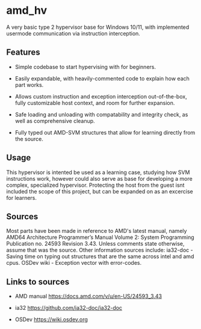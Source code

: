 # amd_hv

A very basic type 2 hypervisor base for Windows 10/11, with implemented usermode communication via instruction interception.

## Features

* Simple codebase to start hypervising with for beginners.

* Easily expandable, with heavily-commented code to explain how each part works.

* Allows custom instruction and exception interception out-of-the-box, fully customizable host context, and room for further expansion.

* Safe loading and unloading with compatability and integrity check, as well as comprehensive cleanup.

* Fully typed out AMD-SVM structures that allow for learning directly from the source.

## Usage

This hypervisor is intented be used as a learning case, studying how SVM instructions work, however could also serve as base for developing a more complex, specialized hypervisor.
Protecting the host from the guest isnt included the scope of this project, but can be expanded on as an excercise for learners.

## Sources

Most parts have been made in reference to AMD's latest manual, namely AMD64 Architecture Programmer’s Manual Volume 2: System Programming Publication no. 24593 Revision 3.43.
Unless comments state otherwise, assume that was the source.
Other information sources include:
ia32-doc - Saving time on typing out structures that are the same across intel and amd cpus.
OSDev wiki - Exception vector with error-codes.

## Links to sources

* AMD manual
https://docs.amd.com/v/u/en-US/24593_3.43

* ia32
https://github.com/ia32-doc/ia32-doc

* OSDev
https://wiki.osdev.org